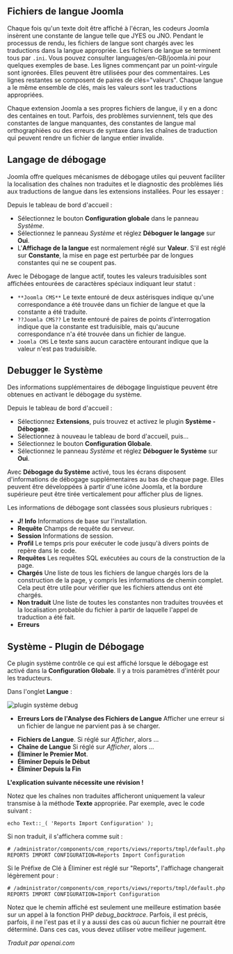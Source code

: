 <!-- Filename: Debugging_a_translation / Display title: Déboguer une Traduction -->

## Fichiers de langue Joomla

Chaque fois qu'un texte doit être affiché à l'écran, les codeurs Joomla insèrent une constante de langue telle que JYES ou JNO. Pendant le processus de rendu, les fichiers de langue sont chargés avec les traductions dans la langue appropriée. Les fichiers de langue se terminent tous par `.ini`. Vous pouvez consulter languages/en-GB/joomla.ini pour quelques exemples de base. Les lignes commençant par un point-virgule sont ignorées. Elles peuvent être utilisées pour des commentaires. Les lignes restantes se composent de paires de clés="valeurs". Chaque langue a le même ensemble de clés, mais les valeurs sont les traductions appropriées.

Chaque extension Joomla a ses propres fichiers de langue, il y en a donc des centaines en tout. Parfois, des problèmes surviennent, tels que des constantes de langue manquantes, des constantes de langue mal orthographiées ou des erreurs de syntaxe dans les chaînes de traduction qui peuvent rendre un fichier de langue entier invalide.

## Langage de débogage

Joomla offre quelques mécanismes de débogage utiles qui peuvent faciliter la localisation des chaînes non traduites et le diagnostic des problèmes liés aux traductions de langue dans les extensions installées. Pour les essayer :

Depuis le tableau de bord d'accueil :

* Sélectionnez le bouton **Configuration globale** dans le panneau *Système*.
* Sélectionnez le panneau *Système* et réglez **Déboguer le langage** sur **Oui**.
* L'**Affichage de la langue** est normalement réglé sur **Valeur**. S'il est réglé sur **Constante**, la mise en page est perturbée par de longues constantes qui ne se coupent pas.

Avec le Débogage de langue actif, toutes les valeurs traduisibles sont affichées entourées de caractères spéciaux indiquant leur statut :

* `**Joomla CMS**` Le texte entouré de deux astérisques indique qu'une correspondance
a été trouvée dans un fichier de langue et que la constante a été traduite.
* `??Joomla CMS??` Le texte entouré de paires de points d'interrogation indique que
la constante est traduisible, mais qu'aucune correspondance n'a été trouvée dans un fichier de langue.
* `Joomla CMS` Le texte sans aucun caractère entourant indique que la valeur n'est
pas traduisible.

## Debugger le Système

Des informations supplémentaires de débogage linguistique peuvent être obtenues en activant le débogage du système.

Depuis le tableau de bord d'accueil :

* Sélectionnez **Extensions**, puis trouvez et activez le plugin **Système - Débogage**.
* Sélectionnez à nouveau le tableau de bord d'accueil, puis...
* Sélectionnez le bouton **Configuration Globale**.
* Sélectionnez le panneau *Système* et réglez **Déboguer le Système** sur **Oui**.

Avec **Débogage du Système** activé, tous les écrans disposent d'informations de débogage supplémentaires au bas de chaque page. Elles peuvent être développées à partir d'une icône Joomla, et la bordure supérieure peut être tirée verticalement pour afficher plus de lignes.

Les informations de débogage sont classées sous plusieurs rubriques :

* **J! Info** Informations de base sur l'installation.
* **Requête** Champs de requête du serveur.
* **Session** Informations de session.
* **Profil** Le temps pris pour exécuter le code jusqu'à divers points de repère dans le code.
* **Requêtes** Les requêtes SQL exécutées au cours de la construction de la page.
* **Chargés** Une liste de tous les fichiers de langue chargés lors de la construction de la page, y compris les informations de chemin complet. Cela peut être utile pour vérifier que les fichiers attendus ont été chargés.
* **Non traduit** Une liste de toutes les constantes non traduites trouvées et la localisation probable du fichier à partir de laquelle l'appel de traduction a été fait.
* **Erreurs**

## Système - Plugin de Débogage

Ce plugin système contrôle ce qui est affiché lorsque le débogage est activé dans la **Configuration Globale**. Il y a trois paramètres d'intérêt pour les traducteurs.

Dans l'onglet **Langue** :

![plugin système debug](../../../en/images/languages/languages-debug-plugin.png "Système - Débogage Langue")

* **Erreurs Lors de l'Analyse des Fichiers de Langue** Afficher une erreur si un fichier de langue ne parvient pas à se charger.

- **Fichiers de Langue**. Si réglé sur *Afficher*, alors ...
- **Chaîne de Langue** Si réglé sur *Afficher*, alors ...
- **Éliminer le Premier Mot**.
- **Éliminer Depuis le Début**
- **Éliminer Depuis la Fin**

**L'explication suivante nécessite une révision !**

Notez que les chaînes non traduites afficheront uniquement la valeur transmise à la méthode **Texte** appropriée. Par exemple, avec le code suivant :

    echo Text::_( 'Reports Import Configuration' );

Si non traduit, il s'affichera comme suit :

    # /administrator/components/com_reports/views/reports/tmpl/default.php
    REPORTS IMPORT CONFIGURATION=Reports Import Configuration

Si le Préfixe de Clé à Éliminer est réglé sur "Reports", l'affichage changerait légèrement pour :

    # /administrator/components/com_reports/views/reports/tmpl/default.php
    REPORTS IMPORT CONFIGURATION=Import Configuration

Notez que le chemin affiché est seulement une meilleure estimation basée sur un appel à la fonction PHP *debug_backtrace*. Parfois, il est précis, parfois, il ne l'est pas et il y a aussi des cas où aucun fichier ne pourrait être déterminé. Dans ces cas, vous devez utiliser votre meilleur jugement.

*Traduit par openai.com*

